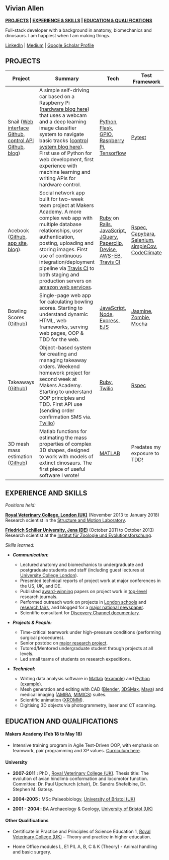 ## Vivian Allen

**[PROJECTS](#projects) | [EXPERIENCE & SKILLS](#experience-and-skills) | [EDUCATION & QUALIFICATIONS](#education-and-qualifications)**

Full-stack developer with a background in anatomy, biomechanics and dinosaurs. I am happiest when I am making things.

[LinkedIn](https://www.linkedin.com/in/vivian-allen-83b660147/) | [Medium](https://medium.com/@mrvivianallen_33899)  | [Google Scholar Profile](https://scholar.google.co.uk/citations?hl=en&user=_DZjWjoAAAAJ&view_op=list_works&gmla=AJsN-F6ofTZh1NWoDnec6di9KWZJRN94Tc6B7CNOkTfRmQYUvxQIhMs93l87A8QH6ocfVorucj2T6BriN7uzdbtqUhzyrgMwH2DZ9RvFL1AXOWlFlRsfMFo)

## PROJECTS
| Project | Summary | Tech  | Test Framework | Timeframe |
|--|--|--|--|--|
| Snail ([Web interface Github](https://github.com/snAIl-ML/snail_ML_server), [control API Github](https://github.com/snAIl-ML/snail-ML), [blog](https://medium.com/team-snail)) | A simple self-driving car based on a Raspberry Pi ([hardware blog here](https://medium.com/team-snail/building-self-driving-car-step-1-build-the-car-itself-hardware-only-e3f19e37773a)) that uses a webcam and a deep learning image classifier system to navigate basic tracks ([control system blog here](https://medium.com/team-snail/day-4-re-training-an-image-classifier-with-transfer-learning-b5c28cdd3496)). First use of Python for web development, first experience with machine learning and writing APIs for hardware control.  | [Python](https://www.python.org/), [Flask](http://flask.pocoo.org/), [GPIO](https://sourceforge.net/p/raspberry-gpio-python/wiki/BasicUsage/), [Raspberry Pi](https://www.raspberrypi.org/), [Tensorflow](https://www.tensorflow.org/) |  [Pytest](https://docs.pytest.org/en/latest/) | Two weeks |
| Acebook ([Github](https://github.com/VivianAllen/acebook), [app site](http://acebook-fullstaxx-env.muc2hwru9t.eu-west-2.elasticbeanstalk.com/), [blog](https://medium.com/full-taxx)). | Social network app built for two-week team project at Makers Academy. A more complex web app with multiple database relationships, user authentication, posting, uploading and storing images. First use of continuous integration/deployment pipeline via [Travis CI](https://travis-ci.org/) to both staging and production servers on [amazon web services](https://aws.amazon.com/). | [Ruby](https://www.ruby-lang.org/en/) on [Rails](http://rubyonrails.org/), [JavaScript](https://www.javascript.com/), [JQuery](http://jquery.com/), [Paperclip](https://github.com/thoughtbot/paperclip), [Devise](https://github.com/plataformatec/devise), [AWS-EB](https://aws.amazon.com/elasticbeanstalk/), [Travis CI](https://travis-ci.org/) | [Rspec](http://rspec.info/), [Capybara](http://teamcapybara.github.io/capybara/), [Selenium](https://www.seleniumhq.org/projects/webdriver/), [simpleCov](https://github.com/colszowka/simplecov), [CodeClimate](https://codeclimate.com/) | Two weeks |
| Bowling Scores ([Github](https://github.com/VivianAllen/bowling-challenge))| Single-page web app for calculating bowling scores. Starting to understand dynamic HTML, web frameworks, serving web pages, OOP & TDD for the web. | [JavaScript](https://www.javascript.com/), [Node](https://nodejs.org/en/), [Express](https://expressjs.com/), [EJS](http://ejs.co/) | [Jasmine](https://jasmine.github.io/), [Zombie](http://zombie.js.org/), [Mocha](https://mochajs.org/) | Two days |
| Takeaways ([Github](https://github.com/VivianAllen/takeaway-challenge)) | Object-based system for creating and managing takeaway orders. Weekend homework project for second week at Makers Academy. Starting to understand OOP principles and TDD.  First API use (sending order confirmation SMS via. [Twilio](https://www.twilio.com/)) | [Ruby](https://www.ruby-lang.org/en/), [Twilio](https://www.twilio.com/) | [Rspec](http://rspec.info/) | One day |
| 3D mesh mass estimation ([Github](https://github.com/VivianAllen/obj_file_mass_properties)) | Matlab functions for estimating the mass properties of complex 3D shapes, designed to work with models of extinct dinosaurs. The first piece of useful software I wrote!  | [MATLAB](https://www.mathworks.com/products/matlab.html) | Predates my exposure to TDD! | Four weeks |


## EXPERIENCE AND SKILLS

*Positions held:*

**[Royal Veterinary College, London (UK)](https://www.rvc.ac.uk/)** (November 2013 to January 2018)  
Research scientist in the [Structure and Motion Laboratory](https://www.rvc.ac.uk/research/research-centres-and-facilities/structure-and-motion).

**[Friedrich Schiller University, Jena (DE)](https://www.uni-jena.de/en/start.html)** (October 2011 to October 2013)  
Research scientist at the [Institut für Zoologie und Evolutionsforschung](http://www.bpf.uni-jena.de/en/Institutes.html).

*Skills learned:*

- ***Communication:***

  - Lectured anatomy and biomechanics to undergraduate and postgraduate students and staff (including guest lectures at [University College London](https://www.ucl.ac.uk/)).
  - Presented technical reports of project work at major conferences in the US, UK, and DE.
  - Published [award-winning](https://www.rvc.ac.uk/research/news/general/journal-of-anatomy-runner-up-best-paper-prize) papers on project work in [top-level](https://www.nature.com/articles/nature12059) research journals.
  - Performed outreach work on projects in [London schools](https://dawndinos.com/home/outreach/) and [research fairs](https://www.rvc.ac.uk/research/research-centres-and-facilities/structure-and-motion/news/rvc-at-the-great-british-bioscience-festival-event-attracts-and-inspires-thousands), and blogged for a [major national newspaper](https://www.theguardian.com/science/lost-worlds/2014/mar/20/did-losing-their-tails-make-birds-cock-o-the-walk).  
  - Scientific consultant for [Discovery Channel documentary](https://press.discovery.com/emea/dsc/programs/clash-dinosaurs/).


- ***Projects & People:***

  - Time-critical teamwork under high-pressure conditions (performing surgical procedures).
  - Senior postdoc on [major research project](https://dawndinos.com/).
  - Tutored/Mentored undergraduate student through projects at all levels.
  - Led small teams of students on research expeditions.


- ***Technical:***

  - Writing data analysis software in [Matlab](https://www.mathworks.com/products/matlab.html) ([example](https://github.com/VivianAllen/obj_file_mass_properties)) and [Python](https://www.python.org/) ([example](https://github.com/VivianAllen/op-flow-locomotion-analysis)).
  - Mesh generation and editing with CAD ([Blender](https://www.blender.org/), [3DSMax](https://www.autodesk.co.uk/products/3ds-max/overview), [Maya](https://www.autodesk.co.uk/products/maya/overview)) and medical imaging ([AMIRA](https://www.fei.com/software/amira-3d-for-life-sciences/), [MIMICS](http://www.materialise.com/en/medical/software/mimics)) suites.
  - Scientific animation ([XROMM](http://www.xromm.org/)).
  - Digitising 3D objects via photogrammetry, laser and CT scanning.

## EDUCATION AND QUALIFICATIONS

#### Makers Academy (Feb 18 to May 18)  

- Intensive training program in Agile Test-Driven OOP, with emphasis on teamwork, pair programming and XP values. [Curriculum here](https://www.makersacademy.com/curriculum/).

#### University

- **2007-2011 :** PhD , [Royal Veterinary College (UK)](https://www.rvc.ac.uk/). Thesis title: The evolution of avian hindlimb conformation and locomotor function. <br/>Committee: Dr. Paul Upchurch (chair), Dr. Sandra Shefelbine, Dr. Stephen M. Gatesy.

- **2004-2005 :** MSc Palaeobiology, [University of Bristol (UK)](http://www.bristol.ac.uk/)

- **2001 - 2004 :** BA Archaeology & Geology, [University of Bristol (UK)](http://www.bristol.ac.uk/)


#### Other Qualifications

- Certificate in Practice and Principles of Science Education 1, [Royal Veterinary College (UK)](https://www.rvc.ac.uk/) – Theory and practice in higher education.

- Home Office modules L, E1 PIL A, B, C & K (Theory) - Animal handling and basic surgery.

